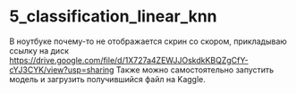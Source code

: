 # 5_classification_linear_knn
В ноутбуке почему-то не отображается скрин со скором, прикладываю ссылку на диск https://drive.google.com/file/d/1X727a4ZEWJJOskdkKBQZgCfY-cYJ3CYK/view?usp=sharing
Также можно самостоятельно запустить модель и загрузить получившийся файл на Kaggle.
